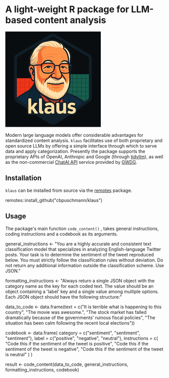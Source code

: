 # A light-weight R package for LLM-based content analysis

![klaus](logo_black.png?raw=true "klaus")

Modern large language models offer considerable advantages for standardized content analysis. `klaus` facilitates use of both proprietary and open source LLMs by offering a simple interface through which to serve data and apply categorization. Presently the package supports the proprietary APIs of OpenAI, Anthropic and Google (through [tidyllm](https://cran.r-project.org/package=tidyllm)), as well as the non-commercial [ChatAI API](https://docs.hpc.gwdg.de/services/saia/index.html) service provided by [GWDG](https://gwdg.de/en/). 

## Installation

`klaus` can be installed from source via the [remotes](https://cran.r-project.org/package=remotes) package.

  remotes::install_github("cbpuschmann/klaus")
  
## Usage

The package's main function `code_content()` , takes general instructions, coding instructions and a codebook as its arguments.
  
  general_instructions <- "You are a highly accurate and consistent text classification model that specializes in analyzing English-language Twitter posts. Your task is to determine the sentiment of the tweet reproduced below. You must strictly follow the classification rules without deviation. Do not return any additional information outside the classification scheme. Use JSON."
  
  formatting_instructions <-  "Always return a single JSON object with the category name as the key for each coded text. The value should be an object containing a 'label' key and a single value among multiple options. Each JSON object should have the following structure:"
  
  data_to_code <- data.frame(text = c("It is terrible what is happening to this country", "The movie was awesome.", "The stock market has falled dramatically because of the governments' ruinous fiscal policies", "The situation has been calm following the recent local elections"))
  
  codebook <- data.frame( category = c("sentiment", "sentiment", "sentiment"), label = c("positive", "negative", "neutral"), instructions = c( "Code this if the sentiment of the tweet is positive", "Code this if the sentiment of the tweet is negative", "Code this if the sentiment of the tweet is neutral" ) )
  
  result <- code_content(data_to_code, general_instructions, formatting_instructions, codebook)
  
  